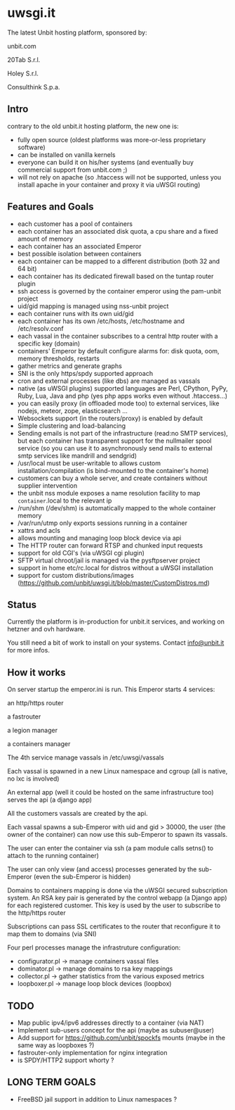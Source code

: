 uwsgi.it
========

The latest Unbit hosting platform, sponsored by:

unbit.com

20Tab S.r.l.

Holey S.r.l.

Consulthink S.p.a.

Intro
-----

contrary to the old unbit.it hosting platform, the new one is:

- fully open source (oldest platforms was more-or-less proprietary software)
- can be installed on vanilla kernels
- everyone can build it on his/her systems (and eventually buy commercial support from unbit.com ;)
- will not rely on apache (so .htaccess will not be supported, unless you install apache in your container and proxy it via uWSGI routing)

Features and Goals
------------------

- each customer has a pool of containers
- each container has an associated disk quota, a cpu share and a fixed amount of memory
- each container has an associated Emperor
- best possible isolation between containers
- each container can be mapped to a different distribution (both 32 and 64 bit)
- each container has its dedicated firewall based on the tuntap router plugin
- ssh access is governed by the container emperor using the pam-unbit project
- uid/gid mapping is managed using nss-unbit project
- each container runs with its own uid/gid
- each container has its own /etc/hosts, /etc/hostname and /etc/resolv.conf
- each vassal in the container subscribes to a central http router with a specific key (domain)
- containers' Emperor by default configure alarms for: disk quota, oom, memory thresholds, restarts
- gather metrics and generate graphs
- SNI is the only https/spdy supported approach
- cron and external processes (like dbs) are managed as vassals
- native (as uWSGI plugins) supported languages are Perl, CPython, PyPy, Ruby, Lua, Java and php (yes php apps works even without .htaccess...) 
- you can easily proxy (in offloaded mode too) to external services, like nodejs, meteor, zope, elasticsearch ...
- Websockets support (in the routers/proxy) is enabled by default
- Simple clustering and load-balancing
- Sending emails is not part of the infrastructure (read:no SMTP services), but each container has transparent support for the nullmailer spool service (so you can use it to asynchronously send mails to external smtp services like mandrill and sendgrid)
- /usr/local must be user-writable to allows custom installation/compilation (is bind-mounted to the container's home)
- customers can buy a whole server, and create containers without supplier intervention
- the unbit nss module exposes a name resolution facility to map `container`.local to the relevant ip
- /run/shm (/dev/shm) is automatically mapped to the whole container memory
- /var/run/utmp only exports sessions running in a container
- xattrs and acls
- allows mounting and managing loop block device via api
- The HTTP router can forward RTSP and chunked input requests
- support for old CGI's (via uWSGI cgi plugin)
- SFTP virtual chroot/jail is managed via the pysftpserver project
- support in home etc/rc.local for distros without a uWSGI installation
- support for custom distributions/images (https://github.com/unbit/uwsgi.it/blob/master/CustomDistros.md)

Status
------

Currently the platform is in-production for unbit.it services, and working on hetzner and ovh hardware.

You still need a bit of work to install on your systems. Contact info@unbit.it for more infos.


How it works
------------

On server startup the emperor.ini is run. This Emperor starts 4 services:

an http/https router

a fastrouter

a legion manager

a containers manager

The 4th service manage vassals in /etc/uwsgi/vassals

Each vassal is spawned in a new Linux namespace and cgroup (all is native, no lxc is involved)

An external app (well it could be hosted on the same infrastructure too) serves the api (a django app)

All the customers vassals are created by the api.

Each vassal spawns a sub-Emperor with uid and gid > 30000, the user (the owner of the container) can now use
this sub-Emperor to spawn its vassals.

The user can enter the container via ssh (a pam module calls setns() to attach to the running container)

The user can only view (and access) processes generated by the sub-Emperor (even the sub-Emperor is hidden)

Domains to containers mapping is done via the uWSGI secured subscription system. An RSA key pair is generated by the control webapp (a Django app) for each registered customer. This key is used by the user to subscribe to the http/https router

Subscriptions can pass SSL certificates to the router that reconfigure it to map them to domains (via SNI)

Four perl processes manage the infrastruture configuration:

- configurator.pl -> manage containers vassal files
- dominator.pl -> manage domains to rsa key mappings
- collector.pl -> gather statistics from the various exposed metrics
- loopboxer.pl -> manage loop block devices (loopbox)



TODO
----

- Map public ipv4/ipv6 addresses directly to a container (via NAT)
- Implement sub-users concept for the api (maybe as subuser@user)
- Add support for https://github.com/unbit/spockfs mounts (maybe in the same way as loopboxes ?)
- fastrouter-only implementation for nginx integration
- is SPDY/HTTP2 support whorty ?


LONG TERM GOALS
---------------

- FreeBSD jail support in addition to Linux namespaces ?
